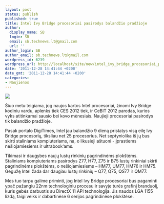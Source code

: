 ```yaml
---
layout: post
status: publish
published: true
title: Intel Ivy Bridge procesoriai pasirodys balandžio pradžioje
author:
  display_name: SB
  login: SB
  email: sb.technews.lt@gmail.com
  url: ''
author_login: SB
author_email: sb.technews.lt@gmail.com
wordpress_id: 6239
wordpress_url: http://localhost/site/new/intel_ivy_bridge_procesoriai_pasirodys_balandzio_pradzioje/
date: '2011-12-28 14:41:44 +0200'
date_gmt: '2011-12-28 14:41:44 +0200'
categories:
- Naujienos
---
```

<div class="imgright"><img src="http://technews.lt/upload/ivy13.jpg"  /></div>
<p>Šiuo metu teigiama, jog naujos kartos Intel procesoriai, žinomi Ivy Bridge kodiniu vardu, aplenks tiek CES 2012 tiek, ir CeBIT 2012 parodas, kurios vyks atitinkamai sausio bei kovo mėnesiais. Naujieji procesoriai pasirodys tik balandžio pradžioje.</p>
<p>Pasak portalo DigiTimes, Intel jau balandžio 9 dieną pristatys visą eilę Ivy Bridge procesorių, tiksliau net 25 procesorius. Net septyniolika iš jų bus skirti staliniams kompiuteriams, na, o likusieji aštuoni - įprastiems nešiojamiesiems ir ultrabook‘ams.</p>
<p>Tikimasi ir daugybes naujų lustų rinkinių pagrindinėms plokštėms. Staliniams kompiuteriams pasirodys Z77, H77, Z75 ir B75 lustų rinkiniai skirti pagrindinėms plokštėms, o nešiojamiesiems – HM77, UM77, HM76 ir HM75. Gegužę Intel žada dar daugiau lustų rinkinių – Q77, Q75, QS77 ir QM77.</p>
<p>Mes tuo tarpu galime priminti, jog Intel Ivy Bridge procesoriai bus pagaminti ypač pažangiu 22nm technologiniu procesu ir savyje turės grafinį branduolį, kuris gebės darbuotis su DirectX 11 API technologija. Jis naudos LGA 1155 lizdą, taigi veiks ir dabartinėse 6 serijos pagrindinėse plokštėse.</p>
